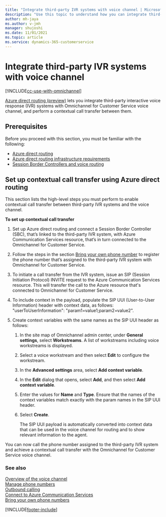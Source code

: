 ```yaml
---
title: "Integrate third-party IVR systems with voice channel | MicrosoftDocs"
description: "Use this topic to understand how you can integrate third-party IVR systems with the Omnichannel for Customer Service voice channel and set up contextual call transfer via Azure direct routing."
author: mh-jaya
ms.author: v-jmh
manager: shujoshi
ms.date: 11/01/2021
ms.topic: article
ms.service: dynamics-365-customerservice
---
```


# Integrate third-party IVR systems with voice channel

[!INCLUDE[cc-use-with-omnichannel](../includes/cc-use-with-omnichannel.md)]

[Azure direct routing (preview)](/azure/communication-services/concepts/telephony-sms/telephony-concept#azure-direct-routing) lets you integrate third-party interactive voice response (IVR) systems with Omnichannel for Customer Service voice channel, and perform a contextual call transfer between them.

## Prerequisites

Before you proceed with this section, you must be familiar with the following:
- [Azure direct routing](/azure/communication-services/concepts/telephony-sms/telephony-concept#azure-direct-routing)
- [Azure direct routing infrastructure requirements](/azure/communication-services/concepts/telephony-sms/direct-routing-infrastructure)
- [Session Border Controllers and voice routing](/azure/communication-services/concepts/telephony-sms/direct-routing-provisioning)

## Set up contextual call transfer using Azure direct routing

This section lists the high-level steps you must perform to enable contextual call transfer between third-party IVR systems and the voice channel.

**To set up contextual call transfer**

1. Set up Azure direct routing and connect a Session Border Controller (SBC), that’s linked to the third-party IVR system, with Azure Communication Services resource, that’s in turn connected to the Omnichannel for Customer Service.

2. Follow the steps in the section [Bring your own phone number](voice-channel-bring-your-own-number.md) to register the phone number that’s assigned to the third-party IVR system with Omnichannel for Customer Service.

3. To initiate a call transfer from the IVR system, issue an SIP (Session Initiation Protocol) INVITE request to the Azure Communication Services resource. This will transfer the call to the Azure resource that's connected to Omnichannel for Customer Service.

4. To include context in the payload, populate the SIP UUI (User-to-User Information) header with context data, as follows: "userToUserInformation": "param1=value1;param2=value2".  

5. Create context variables with the same names as the SIP UUI header as follows:

    1. In the site map of Omnichannel admin center, under **General settings**, select **Workstreams**.
       A list of workstreams including voice workstreams is displayed.
    2. Select a voice workstream and then select **Edit** to configure the workstream.
    3. In the **Advanced settings** area, select **Add context variable**.
    4. In the **Edit** dialog that opens, select **Add**, and then select **Add context variable**.
    5. Enter the values for **Name** and **Type**. Ensure that the names of the context variables match exactly with the param names in the SIP UUI header.
    6. Select **Create**.
    
        The SIP UUI payload is automatically converted into context data that can be used in the voice channel for routing and to show relevant information to the agent.

You can now call the phone number assigned to the third-party IVR system and achieve a contextual call transfer with the Omnichannel for Customer Service voice channel.

### See also

[Overview of the voice channel](voice-channel.md)  
[Manage phone numbers](voice-channel-manage-phone-numbers.md)  
[Outbound calling](voice-channel-outbound-calling.md)  
[Connect to Azure Communication Services](voice-channel-create-new-use-existing-resource.md)  
[Bring your own phone numbers](voice-channel-bring-your-own-number.md)  

[!INCLUDE[footer-include](../includes/footer-banner.md)]
